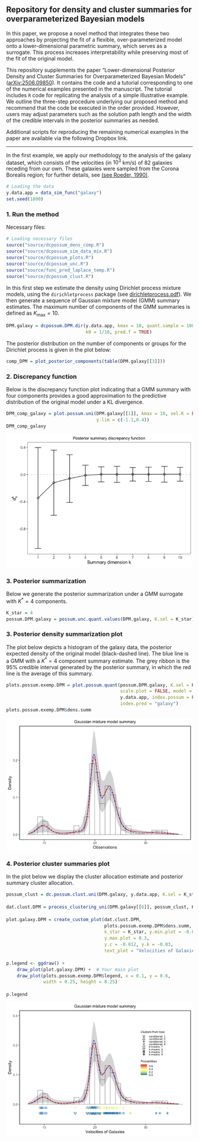 ## Repository for density and cluster summaries for overparameterized Bayesian models

In this paper, we propose a novel method that integrates these two approaches by projecting
the fit of a flexible, over-parameterized model onto a lower-dimensional parametric
summary, which serves as a surrogate. This process increases interpretability while
preserving most of the fit of the original model.

This repository supplements the paper “Lower-dimensional Posterior Density and Cluster Summaries for Overparameterized Bayesian Models” ([arXiv:2506.09850](https://arxiv.org/abs/2506.09850)). It contains the code and a tutorial corresponding to one of the numerical examples presented in the manuscript.
The tutorial includes `R` code for replicating the analysis of a simple illustrative example. We outline the three-step procedure underlying our proposed method and recommend that the code be executed in the order provided. However, users may adjust parameters such as the solution path length and the width of the credible intervals in the posterior summaries as needed.

Additional scripts for reproducing the remaining numerical examples in the paper are available via the following Dropbox link.

------------------------

In the first example, we apply our methodology to the analysis of the galaxy dataset, which consists of the velocities (in $10^3$ km/s) of 82 galaxies receding from our own. These galaxies were sampled from the Corona Borealis region; for further details, see [(see Roeder, 1990)](https://www.jstor.org/stable/2289993?seq=1).

```R
# Loading the data
y.data.app = data_sim_func("galaxy")
set.seed(1800) 
```
### 1. Run the method

Necessary files:
```R
# Loading necessary files
source("source/dcpossum_dens_comp.R")
source("source/dcpossum_sim_data_mix.R")
source("source/dcpossum_plots.R")
source("source/dcpossum_unc.R")
source("source/func_pred_laplace_temp.R")
source("source/dcpossum_clust.R")
```
In this first step we estimate the density using Dirichlet process
mixture models, using the `dirichletprocess` package (see [dirichletprocess.pdf](https://cran.r-project.org/web/packages/dirichletprocess/vignettes/dirichletprocess.pdf)). We then
generate a sequence of Gaussian mixture model (GMM) summary estimates.
The maximum number of components of the GMM summaries is defined as
*K*<sub>max</sub> = 10.
```R
DPM.galaxy = dcpossum.DPM.dir(y.data.app, kmax = 10, quant.sample = 1000, 
                              k0 = 1/10, pred.f = TRUE)
```
The posterior distribution on the number of components or groups for the
Dirichlet process is given in the plot below:
```R
comp_DPM = plot_posterior_components(table(DPM.galaxy[[3]]))
```
### 2. Discrepancy function

Below is the discrepancy function plot indicating that a GMM summary
with four components provides a good approximation to the predictive
distribution of the original model under a KL divergence.
```R
DPM_comp_galaxy = plot.possum.uni(DPM.galaxy[[1]], kmax = 10, sel.K = FALSE, 
                                  y.lim = c(-1.1,0.4))
DPM_comp_galaxy
```
![](figure-markdown_strict/unnamed-chunk-3-1.png)

### 3. Posterior summarization

Below we generate the posterior summarization under a GMM surrogate with
*K*<sup>\*</sup> = 4 components.

```R
K_star = 4
possum.DPM.galaxy = possum.unc.quant.values(DPM.galaxy, K.sel = K_star)
```

### 3. Posterior density summarization plot

The plot below depicts a histogram of the galaxy data, the posterior
expected density of the original model (black-dashed line). The blue
line is a GMM with a *K*<sup>\*</sup> = 4 component summary estimate.
The grey ribbon is the 95% credible interval generated by the posterior
summary, in which the red line is the average of this summary.

```R
plots.possum.exemp.DPM = plot.possum.quant(possum.DPM.galaxy, K.sel = K_star, 
                                           scale.plot = FALSE, model = "DPM",
                                           y.data.app, index.possum = FALSE, 
                                           index.pred = "galaxy")
plots.possum.exemp.DPM$dens.summ
```
<img src="figure-markdown_strict/unnamed-chunk-6-1.png" style="display: block; margin: auto;" />

### 4. Posterior cluster summaries plot

In the plot below we display the cluster allocation estimate and
posterior summary cluster allocation.

```R
possum_clust = dc.possum.clust.uni(DPM.galaxy, y.data.app, K.sel = K_star, km = TRUE)

dat.clust.DPM = process_clustering_uni(DPM.galaxy[[6]], possum_clust, K_star, y.data.app)

plot.galaxy.DPM = create_custom_plot(dat.clust.DPM,
                                     plots.possum.exemp.DPM$dens.summ,
                                     k_star = K_star, y.min.plot = -0.05, 
                                     y.max.plot = 0.3, 
                                     y.c = -0.012, y.k = -0.03, 
                                     text_plot = "Velocities of Galaxies")

p.legend <- ggdraw() +
    draw_plot(plot.galaxy.DPM) +  # Your main plot
    draw_plot(plots.possum.exemp.DPM$legend, x = 0.1, y = 0.6, 
              width = 0.25, height = 0.25) 

p.legend
```
<img src="figure-markdown_strict/unnamed-chunk-8-1.png" style="display: block; margin: auto;" />

